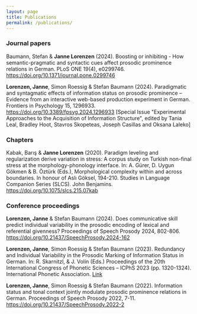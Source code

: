 ```yaml
---
layout: page
title: Publications
permalink: /publications/
---
```


### Journal papers

Baumann, Stefan & **Janne Lorenzen** (2024). Boosting or inhibiting - How semantic-pragmatic and syntactic cues affect prosodic prominence relations in German. PLoS ONE 19(4), e0299746. <a href = "https://doi.org/10.1371/journal.pone.0299746">https://doi.org/10.1371/journal.pone.0299746</a>

**Lorenzen, Janne**, Simon Roessig & Stefan Baumann (2024). Paradigmatic and syntagmatic effects of information status on prosodic prominence – Evidence from an interactive web-based production experiment in German. Frontiers in Psychology 15, 1296933. <a href = "https://doi.org/10.3389/fpsyg.2024.1296933">https://doi.org/10.3389/fpsyg.2024.1296933</a> [Special Issue "Experimental Approaches to the Acquisition of Information Structure", edited by Tania Leal, Bradley Hoot, Stavros Skopeteas, Joseph Casillas and Oksana Laleko]

### Chapters

Kabak, Barış & **Janne Lorenzen** (2020). Paradigm leveling and regularization derive variation in stress: A corpus study on Turkish non-final stress at the morphology-phonology interface. In: A. Gürer, D. Uygun Gökmen & B. Öztürk (Eds.), Morphological complexity within and across boundaries. In honour of Aslı Göksel, 194-210. Studies in Language Companion Series (SLCS). John Benjamins. <a href = "https://benjamins.com/catalog/slcs.215.07kab">https://doi.org/10.1075/slcs.215.07kab</a>

### Conference proceedings

**Lorenzen, Janne** & Stefan Baumann (2024). Does communicative skill predict individual variability in the prosodic encoding of lexical and referential givenness? Proceedings of Speech Prosody 2024, 802-806. <a href = "https://doi.org/10.21437/SpeechProsody.2024-162">https://doi.org/10.21437/SpeechProsody.2024-162</a>

**Lorenzen, Janne**, Simon Roessig & Stefan Baumann (2023). Redundancy and Individual Variability in the Prosodic Marking of Information Status in German. In: R. Skarnitzl, & J. Volín (Eds.) Proceedings of the 20th International Congress of Phonetic Sciences – ICPhS 2023 (pp. 1320-1324). International Phonetic Association. <a href = "https://www.internationalphoneticassociation.org/icphs-proceedings/ICPhS2023/full_papers/278.pdf"> Link</a>

**Lorenzen, Janne**, Simon Roessig & Stefan Baumann (2022). Information status and tonal context jointly modulate prosodic prominence relations in German. Proceedings of Speech Prosody 2022, 7-11. <a href = "https://doi.org/10.21437/SpeechProsody.2022-2">https://doi.org/10.21437/SpeechProsody.2022-2</a>

<link rel="stylesheet" href="/css/academicons.min.css"/>